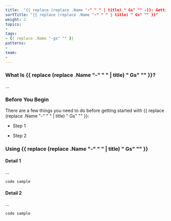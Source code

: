 ```yaml
---
title:  "{{ replace (replace .Name "-" " " | title) " Gs" "" -}}: Getting Started"
sortTitle: "{{ replace (replace .Name "-" " " | title) " Gs" "" }}"
weight: 2
topics:
- 
tags:
- {{ replace .Name "-gs" "" }}
patterns:
-
team:
-
---
```


### What Is {{ replace (replace .Name "-" " " | title) " Gs" "" }}?

...

### Before You Begin

There are a few things you need to do before getting started with {{ replace (replace .Name "-" " " | title) " Gs" "" }}:

- Step 1

- Step 2

### Using {{ replace (replace .Name "-" " " | title) " Gs" "" }}

#### Detail 1

...

```
code sample
```

#### Detail 2

...

```
code sample
```
